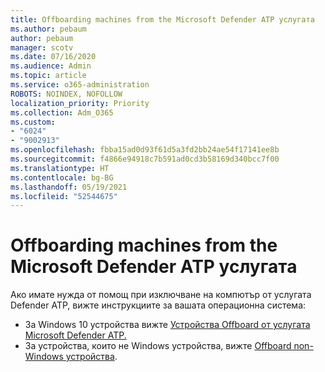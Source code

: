 ```yaml
---
title: Offboarding machines from the Microsoft Defender ATP услугата
ms.author: pebaum
author: pebaum
manager: scotv
ms.date: 07/16/2020
ms.audience: Admin
ms.topic: article
ms.service: o365-administration
ROBOTS: NOINDEX, NOFOLLOW
localization_priority: Priority
ms.collection: Adm_O365
ms.custom:
- "6024"
- "9002913"
ms.openlocfilehash: fbba15ad0d93f61d5a3fd2bb24ae54f17141ee8b
ms.sourcegitcommit: f4866e94918c7b591ad0cd3b58169d340bcc7f00
ms.translationtype: HT
ms.contentlocale: bg-BG
ms.lasthandoff: 05/19/2021
ms.locfileid: "52544675"
---
```

# <a name="offboarding-machines-from-the-microsoft-defender-atp-service"></a>Offboarding machines from the Microsoft Defender ATP услугата

Ако имате нужда от помощ при изключване на компютър от услугата Defender ATP, вижте инструкциите за вашата операционна система:  

- За Windows 10 устройства вижте [Устройства Offboard от услугата Microsoft Defender ATP.](/windows/security/threat-protection/microsoft-defender-atp/offboard-machines#offboard-windows-10-devices)
- За устройства, които не Windows устройства, вижте [Offboard non-Windows устройства](/windows/security/threat-protection/microsoft-defender-atp/configure-endpoints-non-windows#offboard-non-windows-devices).